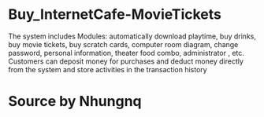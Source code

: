 # Buy_InternetCafe-MovieTickets
The system includes Modules: automatically download playtime, buy drinks, buy movie tickets, buy scratch cards, computer room diagram, change password, personal information, theater food combo, administrator , etc. Customers can deposit money for purchases and deduct money directly from the system and store activities in the transaction history

# Source by Nhungnq
